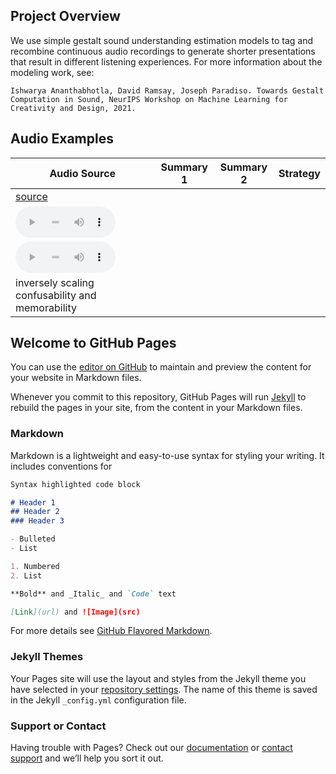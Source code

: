 
## Project Overview

We use simple gestalt sound understanding estimation models to tag and recombine continuous audio recordings to generate shorter presentations that result in different listening experiences.  For more information about the modeling work, see:

```
Ishwarya Ananthabhotla, David Ramsay, Joseph Paradiso. Towards Gestalt Computation in Sound, NeurIPS Workshop on Machine Learning for Creativity and Design, 2021.
```

## Audio Examples

| Audio Source | Summary 1 | Summary 2 | Strategy | 
| ------------ |------------ |------------ |------------ |
| [source](https://aporee.org/maps/?loc=20205&m=roadmap) 
| <audio controls="" style="width: 160px;height: 50px"><source src="./assets/audio/jackson_most_confus.wav" type="audio/wav" /></audio> 
| <audio controls="" style="width: 160px;height: 50px"><source src="./assets/audio/jackson_least_confus.wav" type="audio/wav" /></audio> 
| inversely scaling confusability and memorability |



## Welcome to GitHub Pages

You can use the [editor on GitHub](https://github.com/IshwaryaAnant/audio-stories/edit/main/README.md) to maintain and preview the content for your website in Markdown files.

Whenever you commit to this repository, GitHub Pages will run [Jekyll](https://jekyllrb.com/) to rebuild the pages in your site, from the content in your Markdown files.

### Markdown

Markdown is a lightweight and easy-to-use syntax for styling your writing. It includes conventions for

```markdown
Syntax highlighted code block

# Header 1
## Header 2
### Header 3

- Bulleted
- List

1. Numbered
2. List

**Bold** and _Italic_ and `Code` text

[Link](url) and ![Image](src)
```

For more details see [GitHub Flavored Markdown](https://guides.github.com/features/mastering-markdown/).

### Jekyll Themes

Your Pages site will use the layout and styles from the Jekyll theme you have selected in your [repository settings](https://github.com/IshwaryaAnant/audio-stories/settings/pages). The name of this theme is saved in the Jekyll `_config.yml` configuration file.

### Support or Contact

Having trouble with Pages? Check out our [documentation](https://docs.github.com/categories/github-pages-basics/) or [contact support](https://support.github.com/contact) and we’ll help you sort it out.
